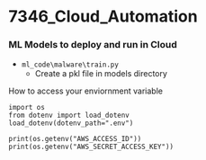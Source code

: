 # 7346_Cloud_Automation

### ML Models to deploy and run in Cloud
* `ml_code\malware\train.py`
    * Create a pkl file in models directory

How to access your enviornment variable
```
import os
from dotenv import load_dotenv
load_dotenv(dotenv_path=".env")

print(os.getenv("AWS_ACCESS_ID"))
print(os.getenv("AWS_SECRET_ACCESS_KEY"))
```